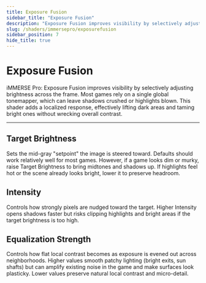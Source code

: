 ```yaml
---
title: Exposure Fusion
sidebar_title: "Exposure Fusion"
description: "Exposure Fusion improves visibility by selectively adjusting brightness across the frame."
slug: /shaders/immersepro/exposurefusion
sidebar_position: 7
hide_title: true
---
```


# Exposure Fusion

iMMERSE Pro: Exposure Fusion improves visibility by selectively adjusting brightness across the frame. Most games rely on a single global tonemapper, which can leave shadows crushed or highlights blown. This shader adds a localized response, effectively lifting dark areas and taming bright ones without wrecking overall contrast.

---

## Target Brightness

Sets the mid-gray "setpoint" the image is steered toward. Defaults should work relatively well for most games. However, if a game looks dim or murky, raise Target Brightness to bring midtones and shadows up. If highlights feel hot or the scene already looks bright, lower it to preserve headroom.

## Intensity

Controls how strongly pixels are nudged toward the target. Higher Intensity opens shadows faster but risks clipping highlights and bright areas if the target brightness is too high.

## Equalization Strength

Controls how flat local contrast becomes as exposure is evened out across neighborhoods. Higher values smooth patchy lighting (bright exits, sun shafts) but can amplify existing noise in the game and make surfaces look plasticky. Lower values preserve natural local contrast and micro-detail.